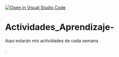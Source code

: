 [![Open in Visual Studio Code](https://classroom.github.com/assets/open-in-vscode-c66648af7eb3fe8bc4f294546bfd86ef473780cde1dea487d3c4ff354943c9ae.svg)](https://classroom.github.com/online_ide?assignment_repo_id=8532893&assignment_repo_type=AssignmentRepo)
# Actividades_Aprendizaje-
Aqui estarán mis actividades de cada semana

.
